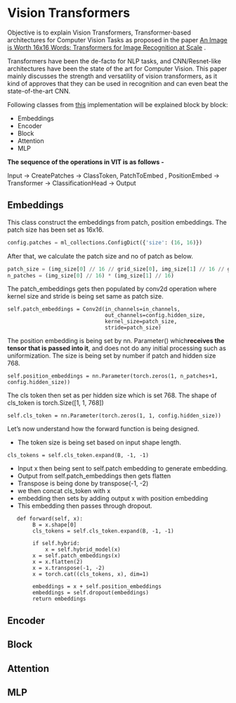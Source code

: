 # Vision Transformers

Objective is to explain Vision Transformers, Transformer-based architectures for Computer Vision Tasks as proposed in the paper [An Image is Worth 16x16 Words: Transformers for Image Recognition at Scale](https://arxiv.org/abs/2010.11929) .

Transformers have been the de-facto for NLP tasks, and CNN/Resnet-like architectures have been the state of the art for Computer Vision. This paper mainly discusses the strength and versatility of vision transformers, as it kind of approves that they can be used in recognition and can even beat the state-of-the-art CNN.

Following classes from [this](https://github.com/jeonsworld/ViT-pytorch/blob/main/models/modeling.py) implementation will be explained block by block:

- Embeddings
- Encoder
- Block
- Attention
- MLP

**The sequence of the operations in VIT is as follows -**

Input -> CreatePatches -> ClassToken, PatchToEmbed , PositionEmbed -> Transformer -> ClassificationHead -> Output

## Embeddings

This class construct the embeddings from patch, position embeddings. The patch size has been set as 16x16.

```python
config.patches = ml_collections.ConfigDict({'size': (16, 16)})
```

After that, we calculate the patch size and no of patch as below.

```python
patch_size = (img_size[0] // 16 // grid_size[0], img_size[1] // 16 // grid_size[1])
n_patches = (img_size[0] // 16) * (img_size[1] // 16)
```

The patch_embeddings gets then populated by conv2d operation where kernel size and stride is being set same as patch size.

```
self.patch_embeddings = Conv2d(in_channels=in_channels,
                               out_channels=config.hidden_size,
                               kernel_size=patch_size,
                               stride=patch_size)
```

The position embedding is being set by nn. Parameter()  which**receives the tensor that is passed into it**, and does not do any initial processing such as uniformization. The size is being set by number if patch and hidden size 768.

```
self.position_embeddings = nn.Parameter(torch.zeros(1, n_patches+1, config.hidden_size))
```

The cls token then set as per hidden size which is set 768. The shape of cls_token is torch.Size([1, 1, 768])

```
self.cls_token = nn.Parameter(torch.zeros(1, 1, config.hidden_size))
```

Let’s now understand how the forward function is being designed.

- The token size is being set based on input shape length.

```
cls_tokens = self.cls_token.expand(B, -1, -1)
```

- Input x then being sent to self.patch embedding to generate embedding.
- Output from self.patch_embeddings then gets flatten
- Transpose is being done by transpose(-1, -2)
- we then concat cls_token with x
- embedding then sets by adding output x with position embedding
- This embedding then passes through dropout.

```
   def forward(self, x):
        B = x.shape[0]
        cls_tokens = self.cls_token.expand(B, -1, -1)

        if self.hybrid:
            x = self.hybrid_model(x)
        x = self.patch_embeddings(x)
        x = x.flatten(2)
        x = x.transpose(-1, -2)
        x = torch.cat((cls_tokens, x), dim=1)

        embeddings = x + self.position_embeddings
        embeddings = self.dropout(embeddings)
        return embeddings
```



## Encoder

## Block

## Attention

## MLP
